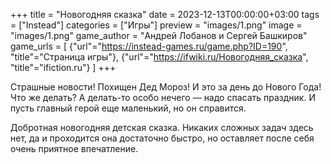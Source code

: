 +++
title = "Новогодняя сказка"
date = 2023-12-13T00:00:00+03:00
tags = ["Instead"]
categories = ["Игры"]
preview = "images/1.png"
image = "images/1.png"
game_author = "Андрей Лобанов и Сергей Башкиров"
game_urls = [
    {"url"="https://instead-games.ru/game.php?ID=190", "title"="Страница игры"},
    {"url"="https://ifwiki.ru/Новогодняя_сказка", "title"="ifiction.ru"}
]
+++

Страшные новости! Похищен Дед Мороз! И это за день до Нового Года! Что же делать? А делать-то особо нечего — надо спасать праздник. И пусть главный герой еще маленький, но он справится.

Добротная новогодняя детская сказка. Никаких сложных задач здесь нет, да и проходится она достаточно быстро, но оставляет после себя очень приятное впечатление.